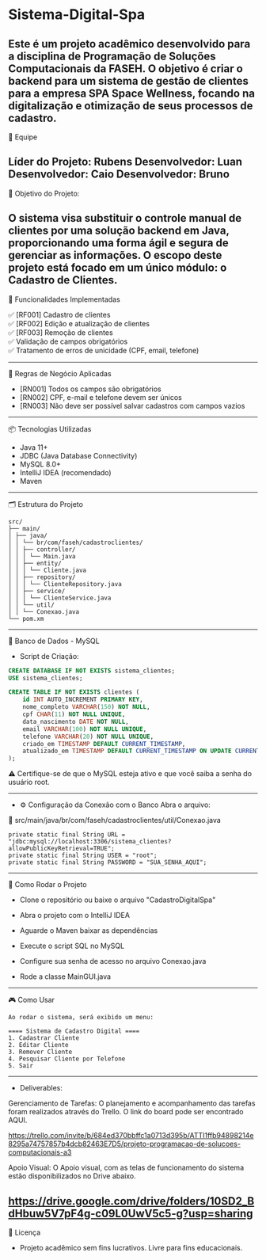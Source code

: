 # Sistema-Digital-Spa
Este é um projeto acadêmico desenvolvido para a disciplina de Programação de Soluções Computacionais da FASEH. O objetivo é criar o backend para um sistema de gestão de clientes para a empresa SPA Space Wellness, focando na digitalização e otimização de seus processos de cadastro.
---
👥 Equipe

Líder do Projeto: Rubens
Desenvolvedor: Luan
Desenvolvedor: Caio
Desenvolvedor: Bruno
---
🎯 Objetivo do Projeto:

O sistema visa substituir o controle manual de clientes por uma solução backend em Java, proporcionando uma forma ágil e segura de gerenciar as informações. O escopo deste projeto está focado em um único módulo: o Cadastro de Clientes.
---
🚀 Funcionalidades Implementadas

✅ [RF001] Cadastro de clientes  
✅ [RF002] Edição e atualização de clientes  
✅ [RF003] Remoção de clientes  
✅ Validação de campos obrigatórios  
✅ Tratamento de erros de unicidade (CPF, email, telefone)

---

🧠 Regras de Negócio Aplicadas

- [RN001] Todos os campos são obrigatórios
- [RN002] CPF, e-mail e telefone devem ser únicos
- [RN003] Não deve ser possível salvar cadastros com campos vazios

---

📦 Tecnologias Utilizadas

- Java 11+
- JDBC (Java Database Connectivity)
- MySQL 8.0+
- IntelliJ IDEA (recomendado)
- Maven

---

 🗂 Estrutura do Projeto
 
```
src/
├── main/
│ ├── java/
│ │ └── br/com/faseh/cadastroclientes/
│ │ ├── controller/
│ │ │ └── Main.java
│ │ ├── entity/
│ │ │ └── Cliente.java
│ │ ├── repository/
│ │ │ └── ClienteRepository.java
│ │ ├── service/
│ │ │ └── ClienteService.java
│ │ └── util/
│ │ └── Conexao.java
└── pom.xm
```
---
🧪 Banco de Dados - MySQL

- Script de Criação:

```sql
CREATE DATABASE IF NOT EXISTS sistema_clientes;
USE sistema_clientes;

CREATE TABLE IF NOT EXISTS clientes (
    id INT AUTO_INCREMENT PRIMARY KEY,
    nome_completo VARCHAR(150) NOT NULL,
    cpf CHAR(11) NOT NULL UNIQUE,
    data_nascimento DATE NOT NULL,
    email VARCHAR(100) NOT NULL UNIQUE,
    telefone VARCHAR(20) NOT NULL UNIQUE,
    criado_em TIMESTAMP DEFAULT CURRENT_TIMESTAMP,
    atualizado_em TIMESTAMP DEFAULT CURRENT_TIMESTAMP ON UPDATE CURRENT_TIMESTAMP
);
````
⚠ Certifique-se de que o MySQL esteja ativo e que você saiba a senha do usuário root.

---
- ⚙ Configuração da Conexão com o Banco
Abra o arquivo:

📁 src/main/java/br/com/faseh/cadastroclientes/util/Conexao.java
```
private static final String URL = "jdbc:mysql://localhost:3306/sistema_clientes?allowPublicKeyRetrieval=TRUE";
private static final String USER = "root";
private static final String PASSWORD = "SUA_SENHA_AQUI";
```
---
🧰 Como Rodar o Projeto

- Clone o repositório ou baixe o arquivo "CadastroDigitalSpa"

- Abra o projeto com o IntelliJ IDEA

- Aguarde o Maven baixar as dependências

- Execute o script SQL no MySQL

- Configure sua senha de acesso no arquivo Conexao.java

- Rode a classe MainGUI.java

---
🎮 Como Usar
```
Ao rodar o sistema, será exibido um menu:

==== Sistema de Cadastro Digital ====
1. Cadastrar Cliente
2. Editar Cliente
3. Remover Cliente
4. Pesquisar Cliente por Telefone
5. Sair
```
---
- Deliverables:

Gerenciamento de Tarefas: O planejamento e acompanhamento das tarefas foram realizados através do Trello. O link do board pode ser encontrado AQUI.

https://trello.com/invite/b/684ed370bbffc1a0713d395b/ATTI1ffb94898214e8295a74757857b4dcb82463E7D5/projeto-programacao-de-solucoes-computacionais-a3

Apoio Visual: O Apoio visual, com as telas de funcionamento do sistema estão disponibilizados no Drive abaixo.

https://drive.google.com/drive/folders/10SD2_BdHbuw5V7pF4g-c09L0UwV5c5-g?usp=sharing
---

📜 Licença
- Projeto acadêmico sem fins lucrativos. Livre para fins educacionais.
